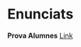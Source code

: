 # Enunciats

**Prova Alumnes** [Link](https://docs.google.com/document/d/1OkYu6S55NHZ5aMcODtL0mRJ99-LmSHcI2daZM8yfssA/edit?usp=sharing)
